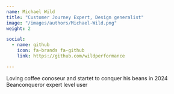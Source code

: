 ```yaml
---
name: Michael Wild
title: "Customer Journey Expert, Design generalist"
image: "/images/authors/Michael-Wild.png"
weight: 2

social:
  - name: github
    icon: fa-brands fa-github
    link: https://github.com/wildperformance

---
```


Loving coffee conoseur and startet to conquer his beans in 2024 
Beanconqueror expert level user



